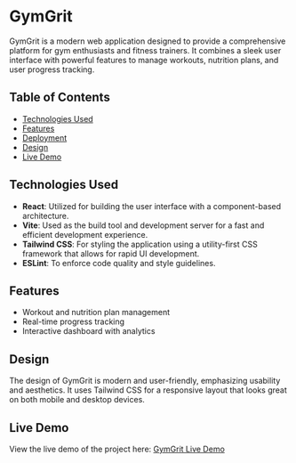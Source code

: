 # GymGrit

GymGrit is a modern web application designed to provide a comprehensive platform for gym enthusiasts and fitness trainers. It combines a sleek user interface with powerful features to manage workouts, nutrition plans, and user progress tracking.

## Table of Contents

- [Technologies Used](#technologies-used)
- [Features](#features)
- [Deployment](#deployment)
- [Design](#design)
- [Live Demo](#live-demo)

## Technologies Used

- **React**: Utilized for building the user interface with a component-based architecture.
- **Vite**: Used as the build tool and development server for a fast and efficient development experience.
- **Tailwind CSS**: For styling the application using a utility-first CSS framework that allows for rapid UI development.
- **ESLint**: To enforce code quality and style guidelines.

## Features

- Workout and nutrition plan management
- Real-time progress tracking
- Interactive dashboard with analytics

## Design

The design of GymGrit is modern and user-friendly, emphasizing usability and aesthetics. It uses Tailwind CSS for a responsive layout that looks great on both mobile and desktop devices.

## Live Demo

View the live demo of the project here: [GymGrit Live Demo](https://react-gymgrit-dileep.netlify.app/)
